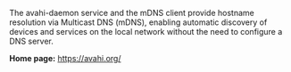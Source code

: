 The avahi-daemon service and the mDNS client provide hostname resolution via Multicast DNS (mDNS),
enabling automatic discovery of devices and services on the local network without the need to configure a DNS server.

**Home page:** <https://avahi.org/>
